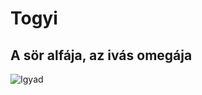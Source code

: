 # Togyi

## A sör alfája, az ivás omegája

![Igyad](https://drinkunion.hu/attachment/0002/1177_copy_3_egy_sor.jpg)

